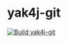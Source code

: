 # yak4j-git

[![Build yak4j-git](https://github.com/ngeor/kamino/actions/workflows/build-libs-yak4j-git.yml/badge.svg)](https://github.com/ngeor/kamino/actions/workflows/build-libs-yak4j-git.yml)
